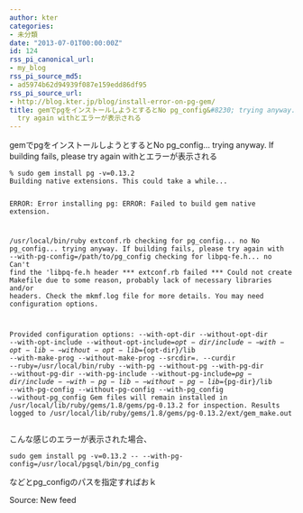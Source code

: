 ```yaml
---
author: kter
categories:
- 未分類
date: "2013-07-01T00:00:00Z"
id: 124
rss_pi_canonical_url:
- my_blog
rss_pi_source_md5:
- ad5974b62d94939f087e159edd86df95
rss_pi_source_url:
- http://blog.kter.jp/blog/install-error-on-pg-gem/
title: gemでpgをインストールしようとするとNo pg_config&#8230; trying anyway. If building fails, please
  try again withとエラーが表示される
---
```

gemでpgをインストールしようとするとNo pg_config&#8230; trying anyway. If building fails, please try again withとエラーが表示される

<div class="highlight">
  <pre><code class="language-">% sudo gem install pg -v=0.13.2
Building native extensions. This could take a while...

ERROR: Error installing pg:
ERROR: Failed to build gem native extension.

/usr/local/bin/ruby extconf.rb
checking for pg_config... no
No pg_config... trying anyway. If building fails, please try again with
--with-pg-config=/path/to/pg_config
checking for libpq-fe.h... no
Can't find the 'libpq-fe.h header
*** extconf.rb failed ***
Could not create Makefile due to some reason, probably lack of
necessary libraries and/or headers. Check the mkmf.log file for more
details. You may need configuration options.

Provided configuration options:
--with-opt-dir
--without-opt-dir
--with-opt-include
--without-opt-include=${opt-dir}/include
--with-opt-lib
--without-opt-lib=${opt-dir}/lib
--with-make-prog
--without-make-prog
--srcdir=.
--curdir
--ruby=/usr/local/bin/ruby
--with-pg
--without-pg
--with-pg-dir
--without-pg-dir
--with-pg-include
--without-pg-include=${pg-dir}/include
--with-pg-lib
--without-pg-lib=${pg-dir}/lib
--with-pg-config
--without-pg-config
--with-pg_config
--without-pg_config
Gem files will remain installed in /usr/local/lib/ruby/gems/1.8/gems/pg-0.13.2 for inspection.
Results logged to /usr/local/lib/ruby/gems/1.8/gems/pg-0.13.2/ext/gem_make.out
</code></pre>
</div>

こんな感じのエラーが表示された場合、

<div class="highlight">
  <pre><code class="language-">sudo gem install pg -v=0.13.2 -- --with-pg-config=/usr/local/pgsql/bin/pg_config
</code></pre>
</div>

などとpg_configのパスを指定すればおｋ

Source: New feed